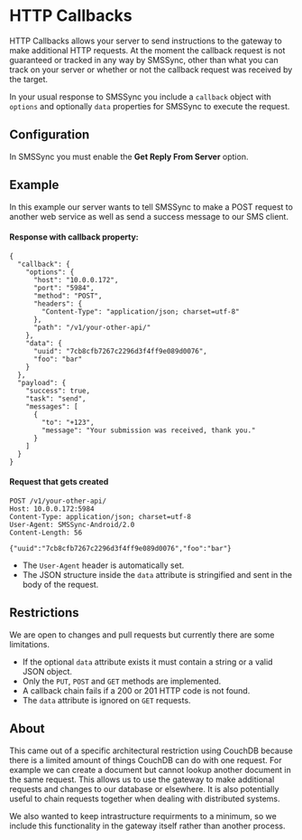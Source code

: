 # HTTP Callbacks

HTTP Callbacks allows your server to send instructions to the gateway to make
additional HTTP requests.  At the moment the callback request is not guaranteed
or tracked in any way by SMSSync, other than what you can track on your server
or whether or not the callback request was received by the target. 


In your usual response to SMSSync you include a `callback` object with
`options` and optionally `data` properties for SMSSync to execute the request.

## Configuration

In SMSSync you must enable the **Get Reply From Server** option.

## Example 

In this example our server wants to tell SMSSync to make a POST request to
another web service as well as send a success message to our SMS client.

#### Response with callback property:

```
{
  "callback": {
    "options": {
      "host": "10.0.0.172",
      "port": "5984",
      "method": "POST",
      "headers": {
        "Content-Type": "application/json; charset=utf-8"
      },
      "path": "/v1/your-other-api/"
    },
    "data": {
      "uuid": "7cb8cfb7267c2296d3f4ff9e089d0076",
      "foo": "bar"
    }
  },
  "payload": {
    "success": true,
    "task": "send",
    "messages": [
      {
        "to": "+123",
        "message": "Your submission was received, thank you."
      }
    ]
  }
}
```
#### Request that gets created

```
POST /v1/your-other-api/
Host: 10.0.0.172:5984
Content-Type: application/json; charset=utf-8
User-Agent: SMSSync-Android/2.0
Content-Length: 56

{"uuid":"7cb8cfb7267c2296d3f4ff9e089d0076","foo":"bar"}
```

* The `User-Agent` header is automatically set.
* The JSON structure inside the `data` attribute is stringified and sent in the body of the request.

## Restrictions

We are open to changes and pull requests but currently there are some limitations.

* If the optional `data` attribute exists it must contain a string or a valid JSON object.
* Only the `PUT`, `POST` and `GET` methods are implemented.
* A callback chain fails if a 200 or 201 HTTP code is not found.
* The `data` attribute is ignored on `GET` requests.


## About

This came out of a specific architectural restriction using CouchDB because
there is a limited amount of things CouchDB can do with one request.  For
example we can create a document but cannot lookup another document in the same
request.  This allows us to use the gateway to make additional requests and
changes to our database or elsewhere.  It is also potentially useful to chain
requests together when dealing with distributed systems.  

We also wanted to keep intrastructure requirments to a minimum, so we include
this functionality in the gateway itself rather than another process.


